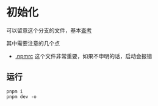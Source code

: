 # 初始化

可以留意这个分支的文件，基本[查考](https://stackblitz.com/github/nuxt/starter/tree/v3/?file=README.md)

其中需要注意的几个点

- [.npmrc](../.npmrc) 这个文件非常重要，如果不申明的话，启动会报错

## 运行

```shell
pnpm i
pnpm dev -o
```
